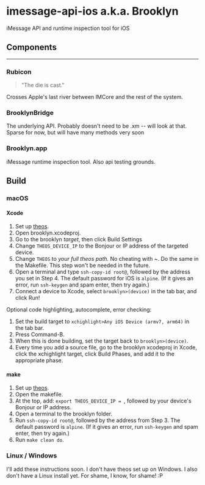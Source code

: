 #  imessage-api-ios a.k.a. Brooklyn
iMessage API and runtime inspection tool for iOS

## Components
----
### Rubicon
> "The die is cast."

Crosses Apple's last river between IMCore and the rest of the system.

### BrooklynBridge
The underlying API. Probably doesn't need to be .xm -- will look at that. Sparse for now, but will have many methods very soon

### Brooklyn.app
iMessage runtime inspection tool. Also api testing grounds.

## Build
### macOS
#### Xcode
1. Set up [theos](https://github.com/theos/theos).
2. Open brooklyn.xcodeproj.
3. Go to the brooklyn *target*, then click Build Settings
4. Change `THEOS_DEVICE_IP` to the Bonjour or IP address of the targeted device.
5. Change `THEOS` to *your full theos path.* No cheating with ~. Do the same in the Makefile. This step won't be needed in the future.
6. Open a terminal and type `ssh-copy-id root@`, followed by the address you set in Step 4. The default password for iOS is `alpine`. (If it gives an error, run `ssh-keygen` and spam enter, then try again.)
7. Connect a device to Xcode, select `brooklyn>(device)` in the tab bar, and click Run!

Optional code highlighting, autocomplete, error checking:
1. Set the build target to `xchighlight>Any iOS Device (armv7, arm64)` in the tab bar.
2. Press Command-B.
3. When this is done building, set the target back to `brooklyn>(device)`.
4. Every time you add a source file, go to the brooklyn xcodeproj in Xcode, click the xchighlight target, click Build Phases, and add it to the appropriate phase.

#### make
1. Set up [theos](https://github.com/theos/theos).
2. Open the makefile.
3. At the top, add: `export THEOS_DEVICE_IP = `, followed by your device's Bonjour or IP address.
4. Open a terminal to the brooklyn folder.
5. Run `ssh-copy-id root@`, followed by the address from Step 3. The default password is `alpine`. (If it gives an error, run `ssh-keygen` and spam enter, then try again.)
6. Run `make clean do`.

### Linux / Windows
I'll add these instructions soon. I don't have theos set up on Windows. I also don't have a Linux install yet. For shame, I know, for shame! :P
